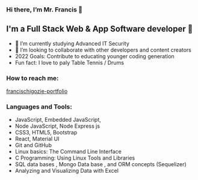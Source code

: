 ### Hi there, I’m Mr. Francis 👋  

## I'm a Full Stack Web & App Software developer 👀
- 🌱 I’m currently studying Advanced IT Security  
- 💞️ I’m looking to collaborate with other developers and content creators
- 2022 Goals: Contribute to educating younger coding generation
- Fun fact: I love to paly Table Tennis / Drums

### How to reach me:

[francischigozie-portfolio](https://francischigozie-portfolio.herokuapp.com/)

### Languages and Tools:

- JavaScript, Embedded JavaScript,
- Node JavaScript, Node Express js
- CSS3, HTML5, Bootstrap
- React, Material UI
- Git and GitHub
- Linux basics: The Command Line Interface
- C Programming: Using Linux Tools and Libraries
- SQL data bases , Mongo Data base , and ORM concepts (Sequelizer)
- Analyzing and Visualizing Data with Excel

<!---
francisChigozie/francisChigozie is a ✨ special ✨ repository because its `README.md` (this file) appears on your GitHub profile.
You can click the Preview link to take a look at your changes.
--->
